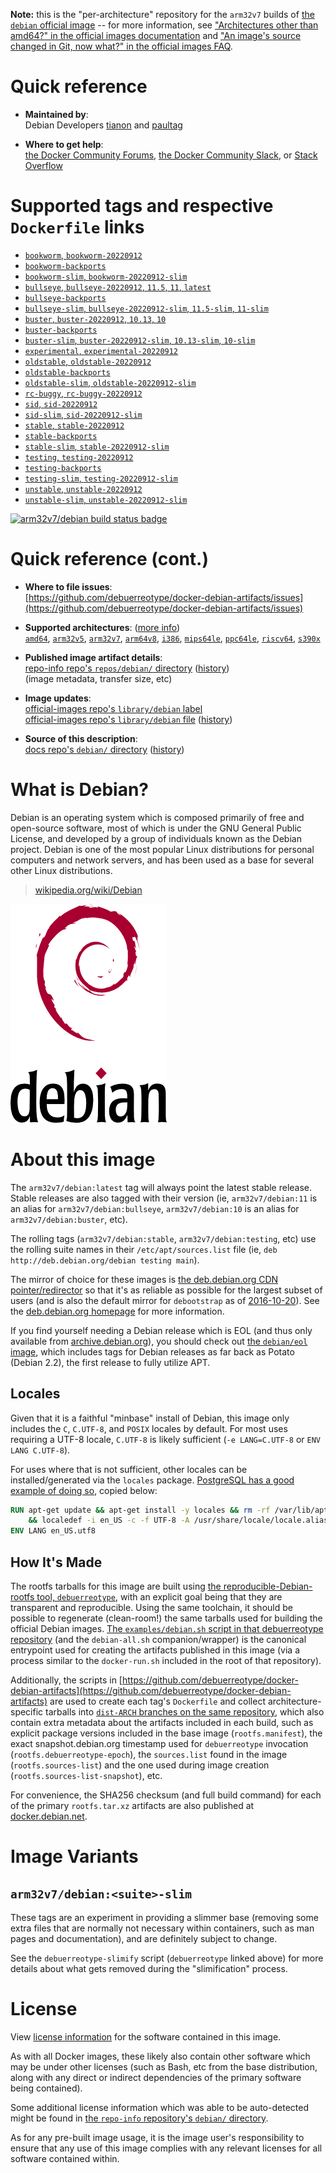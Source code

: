 <!--

********************************************************************************

WARNING:

    DO NOT EDIT "debian/README.md"

    IT IS AUTO-GENERATED

    (from the other files in "debian/" combined with a set of templates)

********************************************************************************

-->

**Note:** this is the "per-architecture" repository for the `arm32v7` builds of [the `debian` official image](https://hub.docker.com/_/debian) -- for more information, see ["Architectures other than amd64?" in the official images documentation](https://github.com/docker-library/official-images#architectures-other-than-amd64) and ["An image's source changed in Git, now what?" in the official images FAQ](https://github.com/docker-library/faq#an-images-source-changed-in-git-now-what).

# Quick reference

-	**Maintained by**:  
	Debian Developers [tianon](https://qa.debian.org/developer.php?login=tianon) and [paultag](https://qa.debian.org/developer.php?login=paultag)

-	**Where to get help**:  
	[the Docker Community Forums](https://forums.docker.com/), [the Docker Community Slack](https://dockr.ly/slack), or [Stack Overflow](https://stackoverflow.com/search?tab=newest&q=docker)

# Supported tags and respective `Dockerfile` links

-	[`bookworm`, `bookworm-20220912`](https://github.com/debuerreotype/docker-debian-artifacts/blob/3e355256cae65b44fbaab1e9dfc0031bedbf7a1e/bookworm/Dockerfile)
-	[`bookworm-backports`](https://github.com/debuerreotype/docker-debian-artifacts/blob/3e355256cae65b44fbaab1e9dfc0031bedbf7a1e/bookworm/backports/Dockerfile)
-	[`bookworm-slim`, `bookworm-20220912-slim`](https://github.com/debuerreotype/docker-debian-artifacts/blob/3e355256cae65b44fbaab1e9dfc0031bedbf7a1e/bookworm/slim/Dockerfile)
-	[`bullseye`, `bullseye-20220912`, `11.5`, `11`, `latest`](https://github.com/debuerreotype/docker-debian-artifacts/blob/3e355256cae65b44fbaab1e9dfc0031bedbf7a1e/bullseye/Dockerfile)
-	[`bullseye-backports`](https://github.com/debuerreotype/docker-debian-artifacts/blob/3e355256cae65b44fbaab1e9dfc0031bedbf7a1e/bullseye/backports/Dockerfile)
-	[`bullseye-slim`, `bullseye-20220912-slim`, `11.5-slim`, `11-slim`](https://github.com/debuerreotype/docker-debian-artifacts/blob/3e355256cae65b44fbaab1e9dfc0031bedbf7a1e/bullseye/slim/Dockerfile)
-	[`buster`, `buster-20220912`, `10.13`, `10`](https://github.com/debuerreotype/docker-debian-artifacts/blob/3e355256cae65b44fbaab1e9dfc0031bedbf7a1e/buster/Dockerfile)
-	[`buster-backports`](https://github.com/debuerreotype/docker-debian-artifacts/blob/3e355256cae65b44fbaab1e9dfc0031bedbf7a1e/buster/backports/Dockerfile)
-	[`buster-slim`, `buster-20220912-slim`, `10.13-slim`, `10-slim`](https://github.com/debuerreotype/docker-debian-artifacts/blob/3e355256cae65b44fbaab1e9dfc0031bedbf7a1e/buster/slim/Dockerfile)
-	[`experimental`, `experimental-20220912`](https://github.com/debuerreotype/docker-debian-artifacts/blob/3e355256cae65b44fbaab1e9dfc0031bedbf7a1e/experimental/Dockerfile)
-	[`oldstable`, `oldstable-20220912`](https://github.com/debuerreotype/docker-debian-artifacts/blob/3e355256cae65b44fbaab1e9dfc0031bedbf7a1e/oldstable/Dockerfile)
-	[`oldstable-backports`](https://github.com/debuerreotype/docker-debian-artifacts/blob/3e355256cae65b44fbaab1e9dfc0031bedbf7a1e/oldstable/backports/Dockerfile)
-	[`oldstable-slim`, `oldstable-20220912-slim`](https://github.com/debuerreotype/docker-debian-artifacts/blob/3e355256cae65b44fbaab1e9dfc0031bedbf7a1e/oldstable/slim/Dockerfile)
-	[`rc-buggy`, `rc-buggy-20220912`](https://github.com/debuerreotype/docker-debian-artifacts/blob/3e355256cae65b44fbaab1e9dfc0031bedbf7a1e/rc-buggy/Dockerfile)
-	[`sid`, `sid-20220912`](https://github.com/debuerreotype/docker-debian-artifacts/blob/3e355256cae65b44fbaab1e9dfc0031bedbf7a1e/sid/Dockerfile)
-	[`sid-slim`, `sid-20220912-slim`](https://github.com/debuerreotype/docker-debian-artifacts/blob/3e355256cae65b44fbaab1e9dfc0031bedbf7a1e/sid/slim/Dockerfile)
-	[`stable`, `stable-20220912`](https://github.com/debuerreotype/docker-debian-artifacts/blob/3e355256cae65b44fbaab1e9dfc0031bedbf7a1e/stable/Dockerfile)
-	[`stable-backports`](https://github.com/debuerreotype/docker-debian-artifacts/blob/3e355256cae65b44fbaab1e9dfc0031bedbf7a1e/stable/backports/Dockerfile)
-	[`stable-slim`, `stable-20220912-slim`](https://github.com/debuerreotype/docker-debian-artifacts/blob/3e355256cae65b44fbaab1e9dfc0031bedbf7a1e/stable/slim/Dockerfile)
-	[`testing`, `testing-20220912`](https://github.com/debuerreotype/docker-debian-artifacts/blob/3e355256cae65b44fbaab1e9dfc0031bedbf7a1e/testing/Dockerfile)
-	[`testing-backports`](https://github.com/debuerreotype/docker-debian-artifacts/blob/3e355256cae65b44fbaab1e9dfc0031bedbf7a1e/testing/backports/Dockerfile)
-	[`testing-slim`, `testing-20220912-slim`](https://github.com/debuerreotype/docker-debian-artifacts/blob/3e355256cae65b44fbaab1e9dfc0031bedbf7a1e/testing/slim/Dockerfile)
-	[`unstable`, `unstable-20220912`](https://github.com/debuerreotype/docker-debian-artifacts/blob/3e355256cae65b44fbaab1e9dfc0031bedbf7a1e/unstable/Dockerfile)
-	[`unstable-slim`, `unstable-20220912-slim`](https://github.com/debuerreotype/docker-debian-artifacts/blob/3e355256cae65b44fbaab1e9dfc0031bedbf7a1e/unstable/slim/Dockerfile)

[![arm32v7/debian build status badge](https://img.shields.io/jenkins/s/https/doi-janky.infosiftr.net/job/multiarch/job/arm32v7/job/debian.svg?label=arm32v7/debian%20%20build%20job)](https://doi-janky.infosiftr.net/job/multiarch/job/arm32v7/job/debian/)

# Quick reference (cont.)

-	**Where to file issues**:  
	[https://github.com/debuerreotype/docker-debian-artifacts/issues](https://github.com/debuerreotype/docker-debian-artifacts/issues)

-	**Supported architectures**: ([more info](https://github.com/docker-library/official-images#architectures-other-than-amd64))  
	[`amd64`](https://hub.docker.com/r/amd64/debian/), [`arm32v5`](https://hub.docker.com/r/arm32v5/debian/), [`arm32v7`](https://hub.docker.com/r/arm32v7/debian/), [`arm64v8`](https://hub.docker.com/r/arm64v8/debian/), [`i386`](https://hub.docker.com/r/i386/debian/), [`mips64le`](https://hub.docker.com/r/mips64le/debian/), [`ppc64le`](https://hub.docker.com/r/ppc64le/debian/), [`riscv64`](https://hub.docker.com/r/riscv64/debian/), [`s390x`](https://hub.docker.com/r/s390x/debian/)

-	**Published image artifact details**:  
	[repo-info repo's `repos/debian/` directory](https://github.com/docker-library/repo-info/blob/master/repos/debian) ([history](https://github.com/docker-library/repo-info/commits/master/repos/debian))  
	(image metadata, transfer size, etc)

-	**Image updates**:  
	[official-images repo's `library/debian` label](https://github.com/docker-library/official-images/issues?q=label%3Alibrary%2Fdebian)  
	[official-images repo's `library/debian` file](https://github.com/docker-library/official-images/blob/master/library/debian) ([history](https://github.com/docker-library/official-images/commits/master/library/debian))

-	**Source of this description**:  
	[docs repo's `debian/` directory](https://github.com/docker-library/docs/tree/master/debian) ([history](https://github.com/docker-library/docs/commits/master/debian))

# What is Debian?

Debian is an operating system which is composed primarily of free and open-source software, most of which is under the GNU General Public License, and developed by a group of individuals known as the Debian project. Debian is one of the most popular Linux distributions for personal computers and network servers, and has been used as a base for several other Linux distributions.

> [wikipedia.org/wiki/Debian](https://en.wikipedia.org/wiki/Debian)

![logo](https://raw.githubusercontent.com/docker-library/docs/b449be7df57e9ed9086bb5821bfb5d6cdc5d67a4/debian/logo.png)

# About this image

The `arm32v7/debian:latest` tag will always point the latest stable release. Stable releases are also tagged with their version (ie, `arm32v7/debian:11` is an alias for `arm32v7/debian:bullseye`, `arm32v7/debian:10` is an alias for `arm32v7/debian:buster`, etc).

The rolling tags (`arm32v7/debian:stable`, `arm32v7/debian:testing`, etc) use the rolling suite names in their `/etc/apt/sources.list` file (ie, `deb http://deb.debian.org/debian testing main`).

The mirror of choice for these images is [the deb.debian.org CDN pointer/redirector](https://deb.debian.org) so that it's as reliable as possible for the largest subset of users (and is also the default mirror for `debootstrap` as of [2016-10-20](https://anonscm.debian.org/cgit/d-i/debootstrap.git/commit/?id=9e8bc60ad1ccf3a25ce7890526b70059f3e770de)). See the [deb.debian.org homepage](https://deb.debian.org) for more information.

If you find yourself needing a Debian release which is EOL (and thus only available from [archive.debian.org](http://archive.debian.org)), you should check out [the `debian/eol` image](https://hub.docker.com/r/debian/eol/), which includes tags for Debian releases as far back as Potato (Debian 2.2), the first release to fully utilize APT.

## Locales

Given that it is a faithful "minbase" install of Debian, this image only includes the `C`, `C.UTF-8`, and `POSIX` locales by default. For most uses requiring a UTF-8 locale, `C.UTF-8` is likely sufficient (`-e LANG=C.UTF-8` or `ENV LANG C.UTF-8`).

For uses where that is not sufficient, other locales can be installed/generated via the `locales` package. [PostgreSQL has a good example of doing so](https://github.com/docker-library/postgres/blob/69bc540ecfffecce72d49fa7e4a46680350037f9/9.6/Dockerfile#L21-L24), copied below:

```dockerfile
RUN apt-get update && apt-get install -y locales && rm -rf /var/lib/apt/lists/* \
	&& localedef -i en_US -c -f UTF-8 -A /usr/share/locale/locale.alias en_US.UTF-8
ENV LANG en_US.utf8
```

## How It's Made

The rootfs tarballs for this image are built using [the reproducible-Debian-rootfs tool, `debuerreotype`](https://github.com/debuerreotype/debuerreotype), with an explicit goal being that they are transparent and reproducible. Using the same toolchain, it should be possible to regenerate (clean-room!) the same tarballs used for building the official Debian images. [The `examples/debian.sh` script in that debuerreotype repository](https://github.com/debuerreotype/debuerreotype/blob/master/examples/debian.sh) (and the `debian-all.sh` companion/wrapper) is the canonical entrypoint used for creating the artifacts published in this image (via a process similar to the `docker-run.sh` included in the root of that repository).

Additionally, the scripts in [https://github.com/debuerreotype/docker-debian-artifacts](https://github.com/debuerreotype/docker-debian-artifacts) are used to create each tag's `Dockerfile` and collect architecture-specific tarballs into [`dist-ARCH` branches on the same repository](https://github.com/debuerreotype/docker-debian-artifacts/branches), which also contain extra metadata about the artifacts included in each build, such as explicit package versions included in the base image (`rootfs.manifest`), the exact snapshot.debian.org timestamp used for `debuerreotype` invocation (`rootfs.debuerreotype-epoch`), the `sources.list` found in the image (`rootfs.sources-list`) and the one used during image creation (`rootfs.sources-list-snapshot`), etc.

For convenience, the SHA256 checksum (and full build command) for each of the primary `rootfs.tar.xz` artifacts are also published at [docker.debian.net](https://docker.debian.net/).

# Image Variants

## `arm32v7/debian:<suite>-slim`

These tags are an experiment in providing a slimmer base (removing some extra files that are normally not necessary within containers, such as man pages and documentation), and are definitely subject to change.

See the `debuerreotype-slimify` script (`debuerreotype` linked above) for more details about what gets removed during the "slimification" process.

# License

View [license information](https://www.debian.org/social_contract#guidelines) for the software contained in this image.

As with all Docker images, these likely also contain other software which may be under other licenses (such as Bash, etc from the base distribution, along with any direct or indirect dependencies of the primary software being contained).

Some additional license information which was able to be auto-detected might be found in [the `repo-info` repository's `debian/` directory](https://github.com/docker-library/repo-info/tree/master/repos/debian).

As for any pre-built image usage, it is the image user's responsibility to ensure that any use of this image complies with any relevant licenses for all software contained within.
